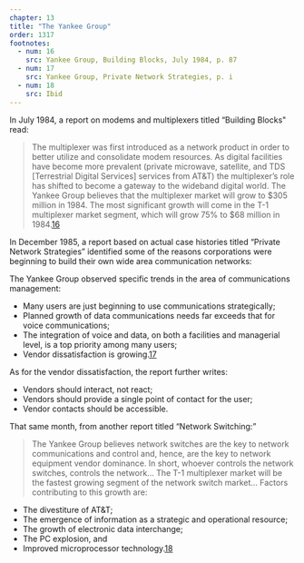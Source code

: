 ```yaml
---
chapter: 13
title: "The Yankee Group"
order: 1317
footnotes:
  - num: 16
    src: Yankee Group, Building Blocks, July 1984, p. 87
  - num: 17
    src: Yankee Group, Private Network Strategies, p. i
  - num: 18
    src: Ibid
---
```


In July 1984, a report on modems and multiplexers titled “Building Blocks" read:

>The multiplexer was first introduced as a network product in order to better utilize and consolidate modem resources. As digital facilities have become more prevalent (private microwave, satellite, and TDS [Terrestrial Digital Services] services from AT&T) the multiplexer’s role has shifted to become a gateway to the wideband digital world. The Yankee Group believes that the multiplexer market will grow to $305 million in 1984. The most significant growth will come in the T-1 multiplexer market segment, which will grow 75% to $68 million in 1984.<a name="fnloc16" href="#fn16">16</a>

In December 1985, a report based on actual case histories titled “Private Network Strategies” identified some of the reasons corporations were beginning to build their own wide area communication networks:

The Yankee Group observed specific trends in the area of communications management:

- Many users are just beginning to use communications strategically;
- Planned growth of data communications needs far exceeds that for voice communications;
- The integration of voice and data, on both a facilities and managerial level, is a top priority among many users;
- Vendor dissatisfaction is growing.<a name="fnloc17" href="#fn17">17</a>

As for the vendor dissatisfaction, the report further writes:

- Vendors should interact, not react;
- Vendors should provide a single point of contact for the user;
- Vendor contacts should be accessible.

That same month, from another report titled “Network Switching:”

>The Yankee Group believes network switches are the key to network communications and control and, hence, are the key to network equipment vendor dominance. In short, whoever controls the network switches, controls the network... The T-1 multiplexer market will be the fastest growing segment of the network switch market... Factors contributing to this growth are:

- The divestiture of AT&T;
- The emergence of information as a strategic and operational resource;
- The growth of electronic data interchange;
- The PC explosion, and
- Improved microprocessor technology.<a name="fnloc18" href="#fn18">18</a>
